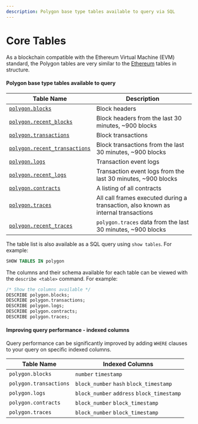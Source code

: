 ```yaml
---
description: Polygon base type tables available to query via SQL
---
```


# Core Tables

As a blockchain compatible with the Ethereum Virtual Machine (EVM) standard, the Polygon tables are very similar to the [Ethereum](../../ethereum/) tables in structure.

#### Polygon base type tables available to query

| Table Name                                               | Description                                                                        |
| -------------------------------------------------------- | ---------------------------------------------------------------------------------- |
| [`polygon.blocks`](polygon.blocks.md)                    | Block headers                                                                      |
| [`polygon.recent_blocks`](polygon.blocks.md)             | Block headers from the last 30 minutes, \~900 blocks                               |
| [`polygon.transactions`](polygon.transactions.md)        | Block transactions                                                                 |
| [`polygon.recent_transactions`](polygon.transactions.md) | Block transactions from the last 30 minutes, \~900 blocks                          |
| [`polygon.logs`](polygon.logs.md)                        | Transaction event logs                                                             |
| [`polygon.recent_logs`](polygon.logs.md)                 | Transaction event logs from the last 30 minutes, \~900 blocks                      |
| [`polygon.contracts`](polygon.contracts.md)              | A listing of all contracts                                                         |
| [`polygon.traces`](polygon.traces.md)                    | All call frames executed during a transaction, also known as internal transactions |
| [`polygon.recent_traces`](polygon.traces.md)             | `polygon.traces` data from the last 30 minutes, \~900 blocks                       |

The table list is also available as a SQL query using `show tables`. For example:

```sql
SHOW TABLES IN polygon
```

The columns and their schema available for each table can be viewed with the `describe <table>` command. For example:

```sql
/* Show the columns available */
DESCRIBE polygon.blocks;
DESCRIBE polygon.transactions;
DESCRIBE polygon.logs;
DESCRIBE polygon.contracts;
DESCRIBE polygon.traces;
```

#### Improving query performance - indexed columns

Query performance can be significantly improved by adding `WHERE` clauses to your query on specific indexed columns.

| Table Name             | Indexed Columns                            |
| ---------------------- | ------------------------------------------ |
| `polygon.blocks`       | `number` `timestamp`                       |
| `polygon.transactions` | `block_number` `hash` `block_timestamp`    |
| `polygon.logs`         | `block_number` `address` `block_timestamp` |
| `polygon.contracts`    | `block_number` `block_timestamp`           |
| `polygon.traces`       | `block_number` `block_timestamp`           |
